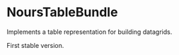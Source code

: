 NoursTableBundle
================

Implements a table representation for building datagrids.

First stable version.